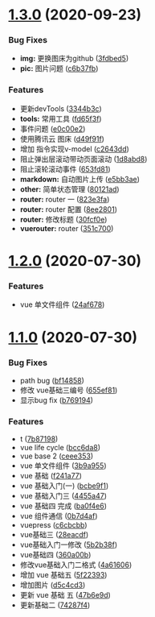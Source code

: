 # [1.3.0](https://github.com/FearlessMa/FENotes/compare/v1.2.0...v1.3.0) (2020-09-23)


### Bug Fixes

* **img:** 更换图床为github ([3fdbed5](https://github.com/FearlessMa/FENotes/commit/3fdbed5a46e4a0b575087e4983b537b97c830267))
* **pic:** 图片问题 ([c6b37fb](https://github.com/FearlessMa/FENotes/commit/c6b37fb297da493017c38358f03c1d552da935c5))


### Features

* 更新devTools ([3344b3c](https://github.com/FearlessMa/FENotes/commit/3344b3c93653a25f1478b835d51d87adefa106eb))
* **tools:** 常用工具 ([fd65f3f](https://github.com/FearlessMa/FENotes/commit/fd65f3f14f427f5f2cb438f952f08048d23421e6))
* 事件问题 ([e0c00e2](https://github.com/FearlessMa/FENotes/commit/e0c00e2965daf1746e7c51d6dc0ed9b6400dfeaa))
* 使用腾讯云 图床 ([d49f91f](https://github.com/FearlessMa/FENotes/commit/d49f91fad20b07cd0f5389e611289e72453d8553))
* 增加 指令实现v-model ([c2643dd](https://github.com/FearlessMa/FENotes/commit/c2643ddb1ee47d69c43dccc138678a67a6cbe940))
* 阻止弹出层滚动带动页面滚动 ([1d8abd8](https://github.com/FearlessMa/FENotes/commit/1d8abd813398610aff6596a27daeb411138b6171))
* 阻止滚轮滚动事件 ([653fd81](https://github.com/FearlessMa/FENotes/commit/653fd811971e5adbab3719ad06ba63cc0987539a))
* **markdown:** 自动图片上传 ([e5bb3ae](https://github.com/FearlessMa/FENotes/commit/e5bb3ae92c894d9681adf387ab94c3ce98ac4fe4))
* **other:** 简单状态管理 ([80121ad](https://github.com/FearlessMa/FENotes/commit/80121ad4ad0bf5b56a23d1a5b2a2b4d5ae7083c1))
* **router:** router 一 ([823e3fa](https://github.com/FearlessMa/FENotes/commit/823e3facd2e9285211a9df27b18d16958bee392c))
* **router:** router 配置 ([8ee2801](https://github.com/FearlessMa/FENotes/commit/8ee2801d935d84f9998f354d3d06bad60717eeb8))
* **router:** 修改标题 ([30fcf0e](https://github.com/FearlessMa/FENotes/commit/30fcf0ed1548bb12626f3f36ac0d7434d2d49f35))
* **vuerouter:** router ([351c700](https://github.com/FearlessMa/FENotes/commit/351c700bbee3d9b215ed74a5d964f552b1d18d65))



# [1.2.0](https://github.com/FearlessMa/FENotes/compare/v1.1.0...v1.2.0) (2020-07-30)


### Features

* vue 单文件组件 ([24af678](https://github.com/FearlessMa/FENotes/commit/24af6784c0bd8a265cb6d5edf359ce0b40ef1f52))



# [1.1.0](https://github.com/FearlessMa/FENotes/compare/0b7d4af80d6e85ceeae64bf584551dfd86c6b709...v1.1.0) (2020-07-30)


### Bug Fixes

* path bug ([bf14858](https://github.com/FearlessMa/FENotes/commit/bf148581aa7ae86cc4738802d77f2aa77adbd1e8))
* 修改 vue基础三编号 ([655ef81](https://github.com/FearlessMa/FENotes/commit/655ef816ef5edd7c7c743be29a082f9c5cba499e))
* 显示bug fix ([b769194](https://github.com/FearlessMa/FENotes/commit/b769194f922e56cea61c4238ceff0828f3eba279))


### Features

* t ([7b87198](https://github.com/FearlessMa/FENotes/commit/7b8719838b84d5ebaba3d24572bd736a9e1fca3e))
* vue  life cycle ([bcc6da8](https://github.com/FearlessMa/FENotes/commit/bcc6da833b2cbb765d704bff2261d5d031c640db))
* vue base 2 ([ceee353](https://github.com/FearlessMa/FENotes/commit/ceee3533c4ffec4a682a88a8294652ffc0495a2d))
* vue 单文件组件 ([3b9a955](https://github.com/FearlessMa/FENotes/commit/3b9a955217402322a8c93794c1d5290dbab73c8e))
* vue 基础 ([f241a77](https://github.com/FearlessMa/FENotes/commit/f241a7738881c7468795b166f8ab2f3d76d5b25f))
* vue 基础入门(一) ([bcbe9f1](https://github.com/FearlessMa/FENotes/commit/bcbe9f144c2bc631d640d2060ecabddfcfa2acfc))
* vue 基础入门三 ([4455a47](https://github.com/FearlessMa/FENotes/commit/4455a47ee188ef8730e575d7fe7279178cfb6a24))
* vue 基础四 完成 ([ba0f4e6](https://github.com/FearlessMa/FENotes/commit/ba0f4e616ffbec431543516eb5de640937aa6394))
* vue 组件通信 ([0b7d4af](https://github.com/FearlessMa/FENotes/commit/0b7d4af80d6e85ceeae64bf584551dfd86c6b709))
* vuepress ([c6cbcbb](https://github.com/FearlessMa/FENotes/commit/c6cbcbbbdd1ba35f944fd2cdade7b963f111db03))
* vue基础三 ([28eacdf](https://github.com/FearlessMa/FENotes/commit/28eacdff64ed4af936a0a4d7a2659a630de87390))
* vue基础入门一修改 ([5b2b38f](https://github.com/FearlessMa/FENotes/commit/5b2b38ff86768847a0c9511bb8bc8c2bd6a22b8d))
* vue基础四 ([360a00b](https://github.com/FearlessMa/FENotes/commit/360a00b658eabb47dd6347103d981747c2b984d8))
* 修改vue基础入门二格式 ([4a61606](https://github.com/FearlessMa/FENotes/commit/4a61606e976c5b63ce1a5020a58de06ac67a1f4f))
* 增加 vue 基础五 ([5f22393](https://github.com/FearlessMa/FENotes/commit/5f223932e55ae636a5c0d184d740c3cdf2b8c823))
* 增加图片 ([d5c4cd3](https://github.com/FearlessMa/FENotes/commit/d5c4cd3afd5ab73b37b4eca34ed25939b57db152))
* 更新 vue 基础 五 ([47b6e9d](https://github.com/FearlessMa/FENotes/commit/47b6e9d47fb956477e267b1932f36e2853886b26))
* 更新基础二 ([74287f4](https://github.com/FearlessMa/FENotes/commit/74287f4d6a72daf987798c1edf587ec153b466e9))



